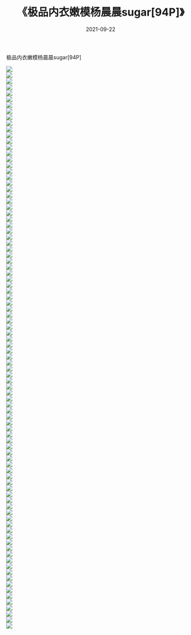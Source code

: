 ﻿---
layout: post
title:  《极品内衣嫩模杨晨晨sugar[94P]》
date:   2021-09-22
img: http://img.660000.xyz/Sharelink/性感/2021/极品内衣嫩模杨晨晨sugar[94P]/000.jpg
categories: [美女, 清纯, 唯美]
---

极品内衣嫩模杨晨晨sugar[94P]

  ![](http://img.660000.xyz/Sharelink/性感/2021/极品内衣嫩模杨晨晨sugar[94P]/001.jpg) <br> ![](http://img.660000.xyz/Sharelink/性感/2021/极品内衣嫩模杨晨晨sugar[94P]/002.jpg) <br> ![](http://img.660000.xyz/Sharelink/性感/2021/极品内衣嫩模杨晨晨sugar[94P]/003.jpg) <br> ![](http://img.660000.xyz/Sharelink/性感/2021/极品内衣嫩模杨晨晨sugar[94P]/004.jpg) <br> ![](http://img.660000.xyz/Sharelink/性感/2021/极品内衣嫩模杨晨晨sugar[94P]/005.jpg) <br> ![](http://img.660000.xyz/Sharelink/性感/2021/极品内衣嫩模杨晨晨sugar[94P]/006.jpg) <br> ![](http://img.660000.xyz/Sharelink/性感/2021/极品内衣嫩模杨晨晨sugar[94P]/007.jpg) <br> ![](http://img.660000.xyz/Sharelink/性感/2021/极品内衣嫩模杨晨晨sugar[94P]/008.jpg) <br> ![](http://img.660000.xyz/Sharelink/性感/2021/极品内衣嫩模杨晨晨sugar[94P]/009.jpg) <br> ![](http://img.660000.xyz/Sharelink/性感/2021/极品内衣嫩模杨晨晨sugar[94P]/010.jpg) <br> ![](http://img.660000.xyz/Sharelink/性感/2021/极品内衣嫩模杨晨晨sugar[94P]/011.jpg) <br> ![](http://img.660000.xyz/Sharelink/性感/2021/极品内衣嫩模杨晨晨sugar[94P]/012.jpg) <br> ![](http://img.660000.xyz/Sharelink/性感/2021/极品内衣嫩模杨晨晨sugar[94P]/013.jpg) <br> ![](http://img.660000.xyz/Sharelink/性感/2021/极品内衣嫩模杨晨晨sugar[94P]/014.jpg) <br> ![](http://img.660000.xyz/Sharelink/性感/2021/极品内衣嫩模杨晨晨sugar[94P]/015.jpg) <br> ![](http://img.660000.xyz/Sharelink/性感/2021/极品内衣嫩模杨晨晨sugar[94P]/016.jpg) <br> ![](http://img.660000.xyz/Sharelink/性感/2021/极品内衣嫩模杨晨晨sugar[94P]/017.jpg) <br> ![](http://img.660000.xyz/Sharelink/性感/2021/极品内衣嫩模杨晨晨sugar[94P]/018.jpg) <br> ![](http://img.660000.xyz/Sharelink/性感/2021/极品内衣嫩模杨晨晨sugar[94P]/019.jpg) <br> ![](http://img.660000.xyz/Sharelink/性感/2021/极品内衣嫩模杨晨晨sugar[94P]/020.jpg) <br> ![](http://img.660000.xyz/Sharelink/性感/2021/极品内衣嫩模杨晨晨sugar[94P]/021.jpg) <br> ![](http://img.660000.xyz/Sharelink/性感/2021/极品内衣嫩模杨晨晨sugar[94P]/022.jpg) <br> ![](http://img.660000.xyz/Sharelink/性感/2021/极品内衣嫩模杨晨晨sugar[94P]/023.jpg) <br> ![](http://img.660000.xyz/Sharelink/性感/2021/极品内衣嫩模杨晨晨sugar[94P]/024.jpg) <br> ![](http://img.660000.xyz/Sharelink/性感/2021/极品内衣嫩模杨晨晨sugar[94P]/025.jpg) <br> ![](http://img.660000.xyz/Sharelink/性感/2021/极品内衣嫩模杨晨晨sugar[94P]/026.jpg) <br> ![](http://img.660000.xyz/Sharelink/性感/2021/极品内衣嫩模杨晨晨sugar[94P]/027.jpg) <br> ![](http://img.660000.xyz/Sharelink/性感/2021/极品内衣嫩模杨晨晨sugar[94P]/028.jpg) <br> ![](http://img.660000.xyz/Sharelink/性感/2021/极品内衣嫩模杨晨晨sugar[94P]/029.jpg) <br> ![](http://img.660000.xyz/Sharelink/性感/2021/极品内衣嫩模杨晨晨sugar[94P]/030.jpg) <br> ![](http://img.660000.xyz/Sharelink/性感/2021/极品内衣嫩模杨晨晨sugar[94P]/031.jpg) <br> ![](http://img.660000.xyz/Sharelink/性感/2021/极品内衣嫩模杨晨晨sugar[94P]/032.jpg) <br> ![](http://img.660000.xyz/Sharelink/性感/2021/极品内衣嫩模杨晨晨sugar[94P]/033.jpg) <br> ![](http://img.660000.xyz/Sharelink/性感/2021/极品内衣嫩模杨晨晨sugar[94P]/034.jpg) <br> ![](http://img.660000.xyz/Sharelink/性感/2021/极品内衣嫩模杨晨晨sugar[94P]/035.jpg) <br> ![](http://img.660000.xyz/Sharelink/性感/2021/极品内衣嫩模杨晨晨sugar[94P]/036.jpg) <br> ![](http://img.660000.xyz/Sharelink/性感/2021/极品内衣嫩模杨晨晨sugar[94P]/037.jpg) <br> ![](http://img.660000.xyz/Sharelink/性感/2021/极品内衣嫩模杨晨晨sugar[94P]/038.jpg) <br> ![](http://img.660000.xyz/Sharelink/性感/2021/极品内衣嫩模杨晨晨sugar[94P]/039.jpg) <br> ![](http://img.660000.xyz/Sharelink/性感/2021/极品内衣嫩模杨晨晨sugar[94P]/040.jpg) <br> ![](http://img.660000.xyz/Sharelink/性感/2021/极品内衣嫩模杨晨晨sugar[94P]/041.jpg) <br> ![](http://img.660000.xyz/Sharelink/性感/2021/极品内衣嫩模杨晨晨sugar[94P]/042.jpg) <br> ![](http://img.660000.xyz/Sharelink/性感/2021/极品内衣嫩模杨晨晨sugar[94P]/043.jpg) <br> ![](http://img.660000.xyz/Sharelink/性感/2021/极品内衣嫩模杨晨晨sugar[94P]/044.jpg) <br> ![](http://img.660000.xyz/Sharelink/性感/2021/极品内衣嫩模杨晨晨sugar[94P]/045.jpg) <br> ![](http://img.660000.xyz/Sharelink/性感/2021/极品内衣嫩模杨晨晨sugar[94P]/046.jpg) <br> ![](http://img.660000.xyz/Sharelink/性感/2021/极品内衣嫩模杨晨晨sugar[94P]/047.jpg) <br> ![](http://img.660000.xyz/Sharelink/性感/2021/极品内衣嫩模杨晨晨sugar[94P]/048.jpg) <br> ![](http://img.660000.xyz/Sharelink/性感/2021/极品内衣嫩模杨晨晨sugar[94P]/049.jpg) <br> ![](http://img.660000.xyz/Sharelink/性感/2021/极品内衣嫩模杨晨晨sugar[94P]/050.jpg) <br> ![](http://img.660000.xyz/Sharelink/性感/2021/极品内衣嫩模杨晨晨sugar[94P]/051.jpg) <br> ![](http://img.660000.xyz/Sharelink/性感/2021/极品内衣嫩模杨晨晨sugar[94P]/052.jpg) <br> ![](http://img.660000.xyz/Sharelink/性感/2021/极品内衣嫩模杨晨晨sugar[94P]/053.jpg) <br> ![](http://img.660000.xyz/Sharelink/性感/2021/极品内衣嫩模杨晨晨sugar[94P]/054.jpg) <br> ![](http://img.660000.xyz/Sharelink/性感/2021/极品内衣嫩模杨晨晨sugar[94P]/055.jpg) <br> ![](http://img.660000.xyz/Sharelink/性感/2021/极品内衣嫩模杨晨晨sugar[94P]/056.jpg) <br> ![](http://img.660000.xyz/Sharelink/性感/2021/极品内衣嫩模杨晨晨sugar[94P]/057.jpg) <br> ![](http://img.660000.xyz/Sharelink/性感/2021/极品内衣嫩模杨晨晨sugar[94P]/058.jpg) <br> ![](http://img.660000.xyz/Sharelink/性感/2021/极品内衣嫩模杨晨晨sugar[94P]/059.jpg) <br> ![](http://img.660000.xyz/Sharelink/性感/2021/极品内衣嫩模杨晨晨sugar[94P]/060.jpg) <br> ![](http://img.660000.xyz/Sharelink/性感/2021/极品内衣嫩模杨晨晨sugar[94P]/061.jpg) <br> ![](http://img.660000.xyz/Sharelink/性感/2021/极品内衣嫩模杨晨晨sugar[94P]/062.jpg) <br> ![](http://img.660000.xyz/Sharelink/性感/2021/极品内衣嫩模杨晨晨sugar[94P]/063.jpg) <br> ![](http://img.660000.xyz/Sharelink/性感/2021/极品内衣嫩模杨晨晨sugar[94P]/064.jpg) <br> ![](http://img.660000.xyz/Sharelink/性感/2021/极品内衣嫩模杨晨晨sugar[94P]/065.jpg) <br> ![](http://img.660000.xyz/Sharelink/性感/2021/极品内衣嫩模杨晨晨sugar[94P]/066.jpg) <br> ![](http://img.660000.xyz/Sharelink/性感/2021/极品内衣嫩模杨晨晨sugar[94P]/067.jpg) <br> ![](http://img.660000.xyz/Sharelink/性感/2021/极品内衣嫩模杨晨晨sugar[94P]/068.jpg) <br> ![](http://img.660000.xyz/Sharelink/性感/2021/极品内衣嫩模杨晨晨sugar[94P]/069.jpg) <br> ![](http://img.660000.xyz/Sharelink/性感/2021/极品内衣嫩模杨晨晨sugar[94P]/070.jpg) <br> ![](http://img.660000.xyz/Sharelink/性感/2021/极品内衣嫩模杨晨晨sugar[94P]/071.jpg) <br> ![](http://img.660000.xyz/Sharelink/性感/2021/极品内衣嫩模杨晨晨sugar[94P]/072.jpg) <br> ![](http://img.660000.xyz/Sharelink/性感/2021/极品内衣嫩模杨晨晨sugar[94P]/073.jpg) <br> ![](http://img.660000.xyz/Sharelink/性感/2021/极品内衣嫩模杨晨晨sugar[94P]/074.jpg) <br> ![](http://img.660000.xyz/Sharelink/性感/2021/极品内衣嫩模杨晨晨sugar[94P]/075.jpg) <br> ![](http://img.660000.xyz/Sharelink/性感/2021/极品内衣嫩模杨晨晨sugar[94P]/076.jpg) <br> ![](http://img.660000.xyz/Sharelink/性感/2021/极品内衣嫩模杨晨晨sugar[94P]/077.jpg) <br> ![](http://img.660000.xyz/Sharelink/性感/2021/极品内衣嫩模杨晨晨sugar[94P]/078.jpg) <br> ![](http://img.660000.xyz/Sharelink/性感/2021/极品内衣嫩模杨晨晨sugar[94P]/079.jpg) <br> ![](http://img.660000.xyz/Sharelink/性感/2021/极品内衣嫩模杨晨晨sugar[94P]/080.jpg) <br> ![](http://img.660000.xyz/Sharelink/性感/2021/极品内衣嫩模杨晨晨sugar[94P]/081.jpg) <br> ![](http://img.660000.xyz/Sharelink/性感/2021/极品内衣嫩模杨晨晨sugar[94P]/082.jpg) <br> ![](http://img.660000.xyz/Sharelink/性感/2021/极品内衣嫩模杨晨晨sugar[94P]/083.jpg) <br> ![](http://img.660000.xyz/Sharelink/性感/2021/极品内衣嫩模杨晨晨sugar[94P]/084.jpg) <br> ![](http://img.660000.xyz/Sharelink/性感/2021/极品内衣嫩模杨晨晨sugar[94P]/085.jpg) <br> ![](http://img.660000.xyz/Sharelink/性感/2021/极品内衣嫩模杨晨晨sugar[94P]/086.jpg) <br> ![](http://img.660000.xyz/Sharelink/性感/2021/极品内衣嫩模杨晨晨sugar[94P]/087.jpg) <br> ![](http://img.660000.xyz/Sharelink/性感/2021/极品内衣嫩模杨晨晨sugar[94P]/088.jpg) <br> ![](http://img.660000.xyz/Sharelink/性感/2021/极品内衣嫩模杨晨晨sugar[94P]/089.jpg) <br> ![](http://img.660000.xyz/Sharelink/性感/2021/极品内衣嫩模杨晨晨sugar[94P]/090.jpg) <br> ![](http://img.660000.xyz/Sharelink/性感/2021/极品内衣嫩模杨晨晨sugar[94P]/091.jpg) <br> ![](http://img.660000.xyz/Sharelink/性感/2021/极品内衣嫩模杨晨晨sugar[94P]/092.jpg) <br> ![](http://img.660000.xyz/Sharelink/性感/2021/极品内衣嫩模杨晨晨sugar[94P]/093.jpg) <br> ![](http://img.660000.xyz/Sharelink/性感/2021/极品内衣嫩模杨晨晨sugar[94P]/094.jpg) <br>